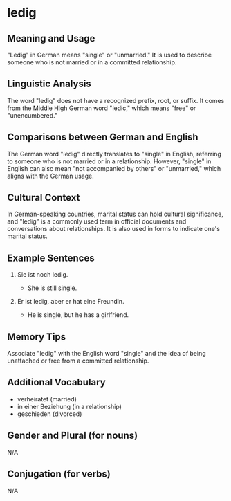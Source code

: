 # ledig
## Meaning and Usage
"Ledig" in German means "single" or "unmarried." It is used to describe someone who is not married or in a committed relationship.

## Linguistic Analysis
The word "ledig" does not have a recognized prefix, root, or suffix. It comes from the Middle High German word "ledic," which means "free" or "unencumbered."

## Comparisons between German and English
The German word "ledig" directly translates to "single" in English, referring to someone who is not married or in a relationship. However, "single" in English can also mean "not accompanied by others" or "unmarried," which aligns with the German usage.

## Cultural Context
In German-speaking countries, marital status can hold cultural significance, and "ledig" is a commonly used term in official documents and conversations about relationships. It is also used in forms to indicate one's marital status.

## Example Sentences
1. Sie ist noch ledig.
   - She is still single.

2. Er ist ledig, aber er hat eine Freundin.
   - He is single, but he has a girlfriend.

## Memory Tips
Associate "ledig" with the English word "single" and the idea of being unattached or free from a committed relationship.

## Additional Vocabulary
- verheiratet (married)
- in einer Beziehung (in a relationship)
- geschieden (divorced)

## Gender and Plural (for nouns)
N/A

## Conjugation (for verbs)
N/A